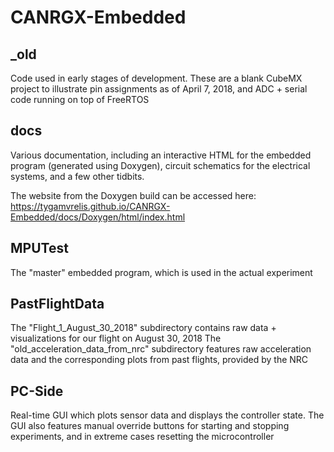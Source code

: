 # CANRGX-Embedded

## \_old
Code used in early stages of development. These are a blank CubeMX project to illustrate pin assignments as of April 7, 2018, and ADC + serial code running on top of FreeRTOS

## docs
Various documentation, including an interactive HTML for the embedded program (generated using Doxygen), circuit schematics for the electrical systems, and a few other tidbits.

The website from the Doxygen build can be accessed here: https://tygamvrelis.github.io/CANRGX-Embedded/docs/Doxygen/html/index.html

## MPUTest
The "master" embedded program, which is used in the actual experiment

## PastFlightData
The "Flight_1_August_30_2018" subdirectory contains raw data + visualizations for our flight on August 30, 2018
The "old_acceleration_data_from_nrc" subdirectory features raw acceleration data and the corresponding plots from past flights, provided by the NRC

## PC-Side
Real-time GUI which plots sensor data and displays the controller state. The GUI also features manual override buttons for starting and stopping experiments, and in extreme cases resetting the microcontroller
